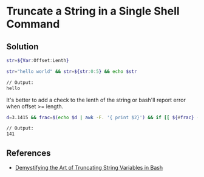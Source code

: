 # Truncate a String in a Single Shell Command

## Solution
```sh
str=${Var:Offset:Lenth}
```

```sh
str="hello world" && str=${str:0:5} && echo $str

// Output:
hello
```

It's better to add a check to the lenth of the string or bash'll report error when offset >= length.


```sh
d=3.1415 && frac=$(echo $d | awk -F. '{ print $2}') && if [[ ${#frac} -ge 3 ]]; then frac=${frac:0:3}; else frac=000; fi  && echo $frac

// Output:
141
```

## References
* [Demystifying the Art of Truncating String Variables in Bash](https://thelinuxcode.com/bash-truncate-string-variable/)
